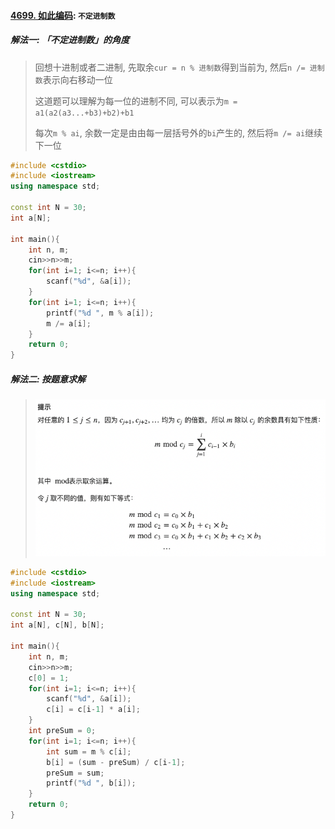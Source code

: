 #### [4699. 如此编码](/acwing/Winter%20Vacation/D14_4699.%20%E5%A6%82%E6%AD%A4%E7%BC%96%E7%A0%81.md): `不定进制数`

##### 解法一: 「不定进制数」的角度
> 回想十进制或者二进制, 先取余`cur = n % 进制数`得到当前为, 然后`n /= 进制数`表示向右移动一位
> 
> 这道题可以理解为每一位的进制不同, 可以表示为`m = a1(a2(a3...+b3)+b2)+b1`
>
> 每次`m % ai`, 余数一定是由由每一层括号外的`bi`产生的, 然后将`m /= ai`继续下一位

```CPP
#include <cstdio>
#include <iostream>
using namespace std;

const int N = 30;
int a[N];

int main(){
    int n, m;
    cin>>n>>m;
    for(int i=1; i<=n; i++){
        scanf("%d", &a[i]);
    }
    for(int i=1; i<=n; i++){
        printf("%d ", m % a[i]);
        m /= a[i];
    }
    return 0;
}
```


##### 解法二: 按题意求解
> ![4699](/appendix/acwing-4699.png)

```CPP
#include <cstdio>
#include <iostream>
using namespace std;

const int N = 30;
int a[N], c[N], b[N];

int main(){
    int n, m;
    cin>>n>>m;
    c[0] = 1;
    for(int i=1; i<=n; i++){
        scanf("%d", &a[i]);
        c[i] = c[i-1] * a[i];
    }
    int preSum = 0;
    for(int i=1; i<=n; i++){
        int sum = m % c[i];
        b[i] = (sum - preSum) / c[i-1];
        preSum = sum;
        printf("%d ", b[i]);
    }
    return 0;
}
```